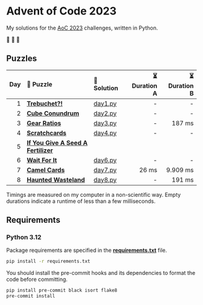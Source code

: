 # Advent of Code 2023

My solutions for the [AoC 2023](https://adventofcode.com/2023) challenges, written in Python.

🎄 🎄 🎄

## Puzzles

| Day | 🧩 Puzzle                                                                  | 🐍 Solution            | ⏳ Duration A | ⏳ Duration B |
| --: | :------------------------------------------------------------------------- | :--------------------- | ------------: | ------------: |
|   1 | **[Trebuchet?!](https://adventofcode.com/2023/day/1)**                     | [day1.py](src/day1.py) |             - |             - |
|   2 | **[Cube Conundrum](https://adventofcode.com/2023/day/2)**                  | [day2.py](src/day2.py) |             - |             - |
|   3 | **[Gear Ratios](https://adventofcode.com/2023/day/3)**                     | [day3.py](src/day3.py) |             - |        187 ms |
|   4 | **[Scratchcards](https://adventofcode.com/2023/day/4)**                    | [day4.py](src/day4.py) |             - |             - |
|   5 | **[If You Give A Seed A Fertilizer](https://adventofcode.com/2023/day/5)** |                        |               |               |
|   6 | **[Wait For It](https://adventofcode.com/2023/day/6)**                     | [day6.py](src/day6.py) |             - |             - |
|   7 | **[Camel Cards](https://adventofcode.com/2023/day/7)**                     | [day7.py](src/day7.py) |         26 ms |      9.909 ms |
|   8 | **[Haunted Wasteland](https://adventofcode.com/2023/day/8)**               | [day8.py](src/day8.py) |             - |        191 ms |

Timings are measured on my computer in a non-scientific way.
Empty durations indicate a runtime of less than a few milliseconds.

## Requirements

### Python 3.12

Package requirements are specified in the **[requirements.txt](requirements.txt)** file.

```sh
pip install -r requirements.txt
```

You should install the pre-commit hooks and its dependencies to format the code before committing.

```sh
pip install pre-commit black isort flake8
pre-commit install
```
